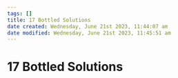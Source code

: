 ```yaml
---
tags: []
title: 17 Bottled Solutions
date created: Wednesday, June 21st 2023, 11:44:07 am
date modified: Wednesday, June 21st 2023, 11:45:51 am
---
```


# 17 Bottled Solutions
